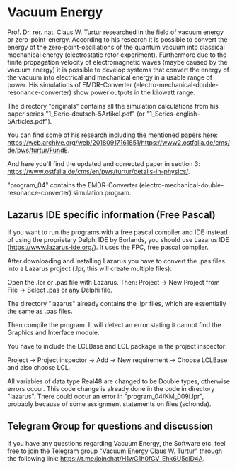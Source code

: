# Vacuum Energy
Prof. Dr. rer. nat. Claus W. Turtur researched in the field of vacuum energy or zero-point-energy. According to his research it is possible to convert the energy of the zero-point-oscillations of the quantum vacuum into classical mechanical energy (electrostatic rotor experiment). Furthermore due to the finite propagation velocity of electromagnetic waves (maybe caused by the vacuum energy) it is possible to develop systems that convert the energy of the vacuum into electrical and mechanical energy in a usable range of power. His simulations of EMDR-Converter (electro-mechanical-double-resonance-converter) show power outputs in the kilowatt range.

The directory "originals" contains all the simulation calculations from his paper series "1_Serie-deutsch-5Artikel.pdf" (or "1_Series-english-5Articles.pdf").

You can find some of his research including the mentioned papers here: https://web.archive.org/web/20180917161851/https://www2.ostfalia.de/cms/de/pws/turtur/FundE.

And here you'll find the updated and corrected paper in section 3: https://www.ostfalia.de/cms/en/pws/turtur/details-in-physics/.

"program_04" contains the EMDR-Converter (electro-mechanical-double-resonance-converter) simulation program.

## Lazarus IDE specific information (Free Pascal)
If you want to run the programs with a free pascal compiler and IDE instead of using the proprietary Delphi IDE by Borlands, you should use Lazarus IDE (https://www.lazarus-ide.org/). It uses the FPC, free pascal compiler.

After downloading and installing Lazarus you have to convert the .pas files into a Lazarus project (.lpr, this will create multiple files): 

Open the .lpr or .pas file with Lazarus. Then: Project -> New Project from File -> Select .pas or any Delphi file.

The directory "lazarus" already contains the .lpr files, which are essentially the same as .pas files.

Then compile the program. It will detect an error stating it cannot find the Graphics and Interface module.

You have to include the LCLBase and LCL package in the project inspector: 

Project -> Project inspector -> Add -> New requirement -> Choose LCLBase and also choose LCL.

All variables of data type Real48 are changed to be Double types, otherwise errors occur. This code change is already done in the code in directory "lazarus".
There could occur an error in "program_04/KM_009i.lpr", probably because of some assignment statements on files (schonda).

## Telegram Group for questions and discussion
If you have any questions regarding Vacuum Energy, the Software etc. feel free to join the Telegram group "Vacuum Energy Claus W. Turtur" through the following link: https://t.me/joinchat/H1wG1h0fGV_Ehk6U5ciD4A.

